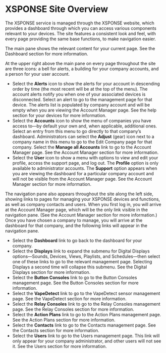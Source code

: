 # XSPONSE Site Overview

The XSPONSE service is managed through the XSPONSE website, which provides a dashboard through which you can access various components relevant to your devices. The site features a consistent look and feel, with every page providing the same base functions, to make navigation easier. 

The main pane shows the relevant content for your current page. See the Dashboard section for more information.

At the upper right above the main pane on every page throughout the site are three icons: a bell for alerts, a building for your company accounts, and a person for your user account. 
-	Select the **Alerts** icon to show the alerts for your account in descending order by time (the most recent will be at the top of the menu). The account alerts notify you when one of your associated devices is disconnected. Select an alert to go to the management page for that device. The alerts list is populated by company account and will be empty when you are viewing the Account Manager page. See the help section for your devices for more information.
-	Select the **Accounts** icon to show the menu of companies you have access to—by default your own and, when applicable, additional ones. Select an entry from this menu to go directly to that company’s dashboard. Administrators can select the **Adjust** (gear) icon next to a company name in this menu to go to the Edit Company page for that company. Select the **Manage all Accounts** link to go to the Account Manager page. See the Account Manager section for more information.
-	Select the **User** icon to show a menu with options to view and edit your profile, access the support page, and log out. The **Profile** option is only available to administrator accounts. The **Support** option appears when you are viewing the dashboard for a particular company account and will not be visible from the Account Manager page. See the Account Manager section for more information.

The navigation pane also appears throughout the site along the left side, showing links to pages for managing your XSPONSE devices and functions, as well as company contacts and users. When you first log in, you will arrive at the Account Manager page, which will be the only link visible in the navigation pane. (See the Account Manager section for more information.) Once you have chosen a company to manage, you will arrive at the dashboard for that company, and the following links will appear in the navigation pane. 
-	Select the **Dashboard** link to go back to the dashboard for your company.
-	Select the **Displays** link to expand the submenu for Digital Displays options—Sounds, Devices, Views, Playlists, and Schedules—then select one of these links to go to the relevant management page. Selecting Displays a second time will collapse this submenu. See the Digital Displays section for more information. 
-	Select the **Button Consoles** link to go to the Button Consoles management page. See the Button Consoles section for more information.
-	Select the **VapeDetect** link to go to the VapeDetect sensor management page. See the VapeDetect section for more information.
-	Select the **Relay Consoles** link to go to the Relay Consoles management page. See the Relay Consoles section for more information.
-	Select the **Action Plans** link to go to the Action Plans management page. See the Action Plans section for more information. 
-	Select the **Contacts** link to go to the Contacts management page. See the Contacts section for more information. 
-	Select the **Users** link to go to the Users management page. This link will only appear for your company administrator, and other users will not see it. See the Users section for more information. 
